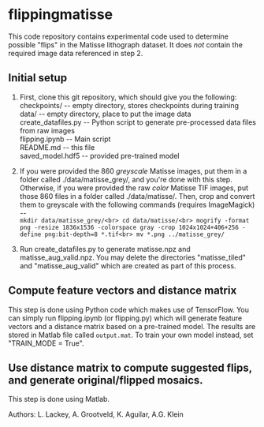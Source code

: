 # flippingmatisse

This code repository contains experimental code used to determine possible "flips" in the Matisse lithograph dataset.  It does *not* contain the required image data referenced in step 2.  

## Initial setup
1. First, clone this git repository, which should give you the following:<br>
    checkpoints/         -- empty directory, stores checkpoints during training<br>
    data/                -- empty directory, place to put the image data<br>
    create_datafiles.py  -- Python script to generate pre-processed data files from raw images<br>
    flipping.ipynb       -- Main script<br>
    README.md            -- this file<br>
    saved_model.hdf5     -- provided pre-trained model<br>

2. If you were provided the 860 *greyscale* Matisse images, put them in a folder called ./data/matisse_grey/, and you're done with this step.  Otherwise, if you were provided the raw *color* Matisse TIF images, put those 860 files in a folder called ./data/matisse/.  Then, crop and convert them to greyscale with the following commands (requires ImageMagick) --<br>
`mkdir data/matisse_grey/<br>
cd data/matisse/<br>
mogrify -format png -resize 1836x1536 -colorspace gray -crop 1024x1024+406+256 -define png:bit-depth=8 *.tif<br>
mv *.png ../matisse_grey/`

3. Run create_datafiles.py to generate matisse.npz and matisse_aug_valid.npz.  You may delete the directories "matisse_tiled" and "matisse_aug_valid" which are created as part of this process.

## Compute feature vectors and distance matrix
This step is done using Python code which makes use of TensorFlow.  You can simply run flipping.ipynb (or flipping.py) which will generate feature vectors and a distance matrix based on a pre-trained model.  The results are stored in Matlab file called `output.mat`.  To train your own model instead, set "TRAIN_MODE = True". 

## Use distance matrix to compute suggested flips, and generate original/flipped mosaics.
This step is done using Matlab.  

Authors: L. Lackey, A. Grootveld, K. Aguilar, A.G. Klein
